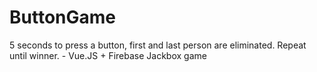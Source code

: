 # ButtonGame
5 seconds to press a button, first and last person are eliminated. Repeat until winner. - Vue.JS + Firebase Jackbox game 
